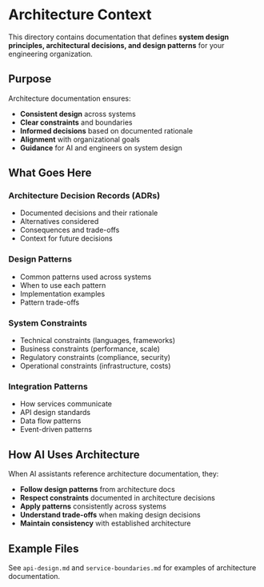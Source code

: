 # Architecture Context

This directory contains documentation that defines **system design principles, architectural decisions, and design patterns** for your engineering organization.

## Purpose

Architecture documentation ensures:

- **Consistent design** across systems
- **Clear constraints** and boundaries
- **Informed decisions** based on documented rationale
- **Alignment** with organizational goals
- **Guidance** for AI and engineers on system design

## What Goes Here

### Architecture Decision Records (ADRs)
- Documented decisions and their rationale
- Alternatives considered
- Consequences and trade-offs
- Context for future decisions

### Design Patterns
- Common patterns used across systems
- When to use each pattern
- Implementation examples
- Pattern trade-offs

### System Constraints
- Technical constraints (languages, frameworks)
- Business constraints (performance, scale)
- Regulatory constraints (compliance, security)
- Operational constraints (infrastructure, costs)

### Integration Patterns
- How services communicate
- API design standards
- Data flow patterns
- Event-driven patterns

## How AI Uses Architecture

When AI assistants reference architecture documentation, they:

- **Follow design patterns** from architecture docs
- **Respect constraints** documented in architecture decisions
- **Apply patterns** consistently across systems
- **Understand trade-offs** when making design decisions
- **Maintain consistency** with established architecture

## Example Files

See `api-design.md` and `service-boundaries.md` for examples of architecture documentation.

